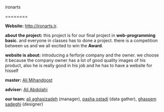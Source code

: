 ironarts

========

**Website:** http://ironarts.ir.

**about the project:** this project is for our final project in **web-programming basic**. and everyone in classes has to done a project. there is a competition between us and we all excited to win the **Award**.

**website is about:** introducing a ferforje company and the owner. we choose it because the company owner has a lot of good quality images of his product, also he is really good in his job and he has to have a website for hisself

**master:** [Ali Mihandoost](https://github.com/alimd)

**adviser:** [Ali Abdolahi](ttps://github.com/aliab)

**our team:** [ali aghasizadeh](https://github.com/aligh) (manager), [pasha ostadi](https://github.com/pashao) (data gather), [ghassem sadeghi](https://github.com/ghasem-sadeghi) (designer)
